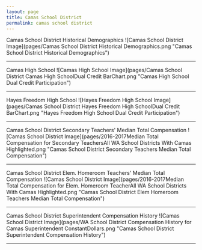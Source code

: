 ```yaml
---
layout: page
title: Camas School District
permalink: camas school district
---
```



Camas School District Historical Demographics
![Camas School District Image](pages/Camas School District Historical Demographics.png "Camas School District Historical Demographics")

___

Camas High School
![Camas High School Image](pages/Camas School District Camas High SchoolDual Credit BarChart.png "Camas High School Dual Credit Participation")

___

Hayes Freedom High School
![Hayes Freedom High School Image](pages/Camas School District Hayes Freedom High SchoolDual Credit BarChart.png "Hayes Freedom High School Dual Credit Participation")

___

Camas School District Secondary Teachers' Median Total Compensation
![Camas School District Image](pages/2016-2017Median Total Compensation for Secondary TeachersAll WA School Districts With Camas Highlighted.png "Camas School District Secondary Teachers Median Total Compensation")

___

Camas School District Elem. Homeroom Teachers' Median Total Compensation
![Camas School District Image](pages/2016-2017Median Total Compensation for Elem. Homeroom TeacherAll WA School Districts With Camas Highlighted.png "Camas School District Elem Homeroom Teachers Median Total Compensation")

___

Camas School District Superintendent Compensation History
![Camas School District Image](pages/WA School District Compensation History for Camas Superintendent ConstantDollars.png "Camas School District Superintendent Compensation History")

___

